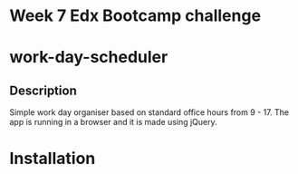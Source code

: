 # Week 7 Edx Bootcamp challenge

# work-day-scheduler

## Description 

Simple work day organiser based on standard office hours from 9 - 17. The app is running in a browser and it is made using jQuery.

# Installation






